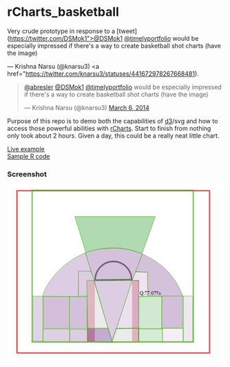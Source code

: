 rCharts_basketball
==================

Very crude prototype in response to a [tweet](https://twitter.com/DSMok1">@DSMok1</a> <a href="https://twitter.com/timelyportfolio">@timelyportfolio</a> would be especially impressed if there&#39;s a way to create basketball shot charts (have the image)</p>&mdash; Krishna Narsu (@knarsu3) <a href="https://twitter.com/knarsu3/statuses/441672978267668481).


<blockquote class="twitter-tweet" lang="en"><p><a href="https://twitter.com/abresler">@abresler</a> <a href="https://twitter.com/DSMok1">@DSMok1</a> <a href="https://twitter.com/timelyportfolio">@timelyportfolio</a> would be especially impressed if there&#39;s a way to create basketball shot charts (have the image)</p>&mdash; Krishna Narsu (@knarsu3) <a href="https://twitter.com/knarsu3/statuses/441672978267668481">March 6, 2014</a></blockquote>
<script async src="//platform.twitter.com/widgets.js" charset="utf-8"></script>


Purpose of this repo is to demo both the capabilities of [d3](http://d3js.org)/svg and how to access those powerful abilities with [rCharts](http://rcharts.io/gallery).  Start to finish from nothing only took about 2 hours.  Given a day, this could be a really neat little chart.

[Live example](http://timelyportfolio.github.io/rCharts_basketball)    
[Sample R code](./code.R)

### Screenshot
![screenshot img](screenshot.png)
